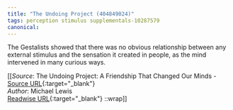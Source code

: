 ```yaml
---
title: "The Undoing Project (404849024)"
tags: perception stimulus supplementals-10287579
canonical: 
---
```


The Gestalists showed that there was no obvious relationship between any external stimulus and the sensation it created in people, as the mind intervened in many curious ways.


[[_Source_: The Undoing Project: A Friendship That Changed Our Minds - [Source URL](){:target="_blank"}<br>
_Author_: Michael Lewis<br>
[Readwise URL](https://readwise.io/open/404849024){:target="_blank"}
::wrap]]